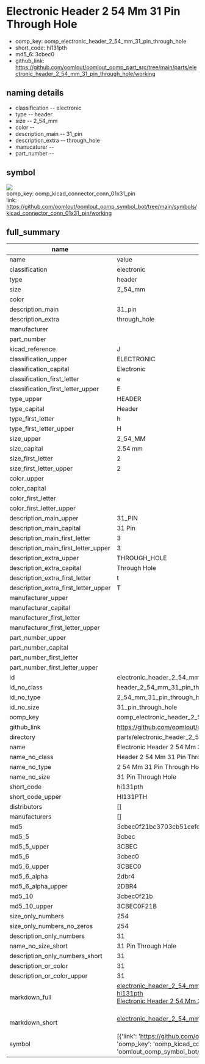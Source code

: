 # Electronic Header 2 54 Mm 31 Pin Through Hole

  
* oomp_key: oomp_electronic_header_2_54_mm_31_pin_through_hole 
* short_code: hi131pth
* md5_6: 3cbec0  
* github_link: https://github.com/oomlout/oomlout_oomp_part_src/tree/main/parts/electronic_header_2_54_mm_31_pin_through_hole/working  
## naming details
* classification -- electronic
* type -- header
* size -- 2_54_mm
* color -- 
* description_main -- 31_pin
* description_extra -- through_hole
* manucaturer -- 
* part_number -- 



## symbol

![](symbol/{index}}/working/working_600.png)  
oomp_key: oomp_kicad_connector_conn_01x31_pin  
link: https://github.com/oomlout/oomlout_oomp_symbol_bot/tree/main/symbols/kicad_connector_conn_01x31_pin/working  


## full_summary
| name | value | 
| --- | --- | 
| name | value | 
| classification | electronic | 
| type | header | 
| size | 2_54_mm | 
| color |  | 
| description_main | 31_pin | 
| description_extra | through_hole | 
| manufacturer |  | 
| part_number |  | 
| kicad_reference | J | 
| classification_upper | ELECTRONIC | 
| classification_capital | Electronic | 
| classification_first_letter | e | 
| classification_first_letter_upper | E | 
| type_upper | HEADER | 
| type_capital | Header | 
| type_first_letter | h | 
| type_first_letter_upper | H | 
| size_upper | 2_54_MM | 
| size_capital | 2.54 mm | 
| size_first_letter | 2 | 
| size_first_letter_upper | 2 | 
| color_upper |  | 
| color_capital |  | 
| color_first_letter |  | 
| color_first_letter_upper |  | 
| description_main_upper | 31_PIN | 
| description_main_capital | 31 Pin | 
| description_main_first_letter | 3 | 
| description_main_first_letter_upper | 3 | 
| description_extra_upper | THROUGH_HOLE | 
| description_extra_capital | Through Hole | 
| description_extra_first_letter | t | 
| description_extra_first_letter_upper | T | 
| manufacturer_upper |  | 
| manufacturer_capital |  | 
| manufacturer_first_letter |  | 
| manufacturer_first_letter_upper |  | 
| part_number_upper |  | 
| part_number_capital |  | 
| part_number_first_letter |  | 
| part_number_first_letter_upper |  | 
| id | electronic_header_2_54_mm_31_pin_through_hole | 
| id_no_class | header_2_54_mm_31_pin_through_hole | 
| id_no_type | 2_54_mm_31_pin_through_hole | 
| id_no_size | 31_pin_through_hole | 
| oomp_key | oomp_electronic_header_2_54_mm_31_pin_through_hole | 
| github_link | https://github.com/oomlout/oomlout_oomp_part_src/tree/main/parts/electronic_header_2_54_mm_31_pin_through_hole/working | 
| directory | parts/electronic_header_2_54_mm_31_pin_through_hole | 
| name | Electronic Header 2 54 Mm 31 Pin Through Hole | 
| name_no_class | Header 2 54 Mm 31 Pin Through Hole | 
| name_no_type | 2 54 Mm 31 Pin Through Hole | 
| name_no_size | 31 Pin Through Hole | 
| short_code | hi131pth | 
| short_code_upper | HI131PTH | 
| distributors | [] | 
| manufacturers | [] | 
| md5 | 3cbec0f21bc3703cb51cefc0394743ae | 
| md5_5 | 3cbec | 
| md5_5_upper | 3CBEC | 
| md5_6 | 3cbec0 | 
| md5_6_upper | 3CBEC0 | 
| md5_6_alpha | 2dbr4 | 
| md5_6_alpha_upper | 2DBR4 | 
| md5_10 | 3cbec0f21b | 
| md5_10_upper | 3CBEC0F21B | 
| size_only_numbers | 254 | 
| size_only_numbers_no_zeros | 254 | 
| description_only_numbers | 31 | 
| name_no_size_short | 31 Pin Through Hole | 
| description_only_numbers_short | 31 | 
| description_or_color | 31 | 
| description_or_color_upper | 31 | 
| markdown_full | [electronic_header_2_54_mm_31_pin_through_hole](https://github.com/oomlout/oomlout_oomp_part_src/tree/main/parts/electronic_header_2_54_mm_31_pin_through_hole/working)<br>[hi131pth](https://github.com/oomlout/oomlout_oomp_part_src/tree/main/parts/electronic_header_2_54_mm_31_pin_through_hole/working)<br>[Electronic Header 2 54 Mm 31 Pin Through Hole](https://github.com/oomlout/oomlout_oomp_part_src/tree/main/parts/electronic_header_2_54_mm_31_pin_through_hole/working)<br><br> | 
| markdown_short | [electronic_header_2_54_mm_31_pin_through_hole](https://github.com/oomlout/oomlout_oomp_part_src/tree/main/parts/electronic_header_2_54_mm_31_pin_through_hole/working)<br><br> | 
| symbol | [{'link': 'https://github.com/oomlout/oomlout_oomp_symbol_bot/tree/main/symbols/kicad_connector_conn_01x31_pin', 'oomp_key': 'oomp_kicad_connector_conn_01x31_pin', 'directory': 'oomlout_oomp_symbol_bot/symbols/kicad_connector_conn_01x31_pin//working/working.kicad_sym', 'index': 0}] | 
